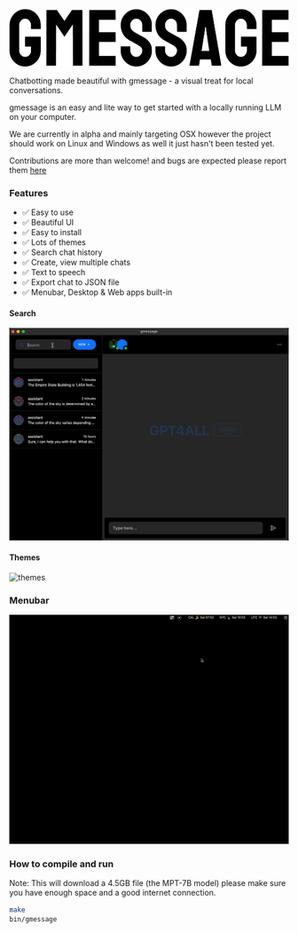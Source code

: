 ![GMESSAGE](./media/logo.png)

Chatbotting made beautiful with gmessage - a visual treat for local conversations.

gmessage is an easy and lite way to get started with a locally running LLM on your computer.

We are currently in alpha and mainly targeting OSX however the project should work on Linux and Windows as well it just hasn't been tested yet.

Contributions are more than welcome! and bugs are expected please report them [here](issues)


### Features

- ✅ Easy to use
- ✅ Beautiful UI
- ✅ Easy to install
- ✅ Lots of themes
- ✅ Search chat history
- ✅ Create, view multiple chats
- ✅ Text to speech
- ✅ Export chat to JSON file
- ✅ Menubar, Desktop & Web apps built-in


#### Search 
![search](./media/search.gif)

#### Themes
![themes](./media/themes.gif)

### Menubar
![openapp](./media/openapp.gif) 


### How to compile and run

Note: This will download a 4.5GB file (the MPT-7B model) please make sure you have enough space and a good internet connection.

```bash
make
bin/gmessage
```